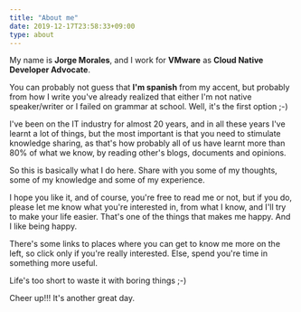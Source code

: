 ```yaml
---
title: "About me"
date: 2019-12-17T23:58:33+09:00
type: about
---
```


My name is **Jorge Morales**, and I work for **VMware** as **Cloud Native Developer Advocate**.

You can probably not guess that **I'm spanish** from my accent, but probably from how I write you've already realized that either I'm not native speaker/writer or I failed on grammar at school. Well, it's the first option ;-)

I've been on the IT industry for almost 20 years, and in all these years I've learnt a lot of things, but the most important is that you need to stimulate knowledge sharing, as that's how probably all of us have learnt more than 80% of what we know, by reading other's blogs, documents and opinions.

So this is basically what I do here. Share with you some of my thoughts, some of my knowledge and some of my experience.

I hope you like it, and of course, you're free to read me or not, but if you do, please let me know what you're interested in, from what I know, and I'll try to make your life easier. That's one of the things that makes me happy. And I like being happy.

There's some links to places where you can get to know me more on the left, so click only if you're really interested. Else, spend you're time in something more useful.

Life's too short to waste it with boring things ;-)

Cheer up!!! It's another great day.
